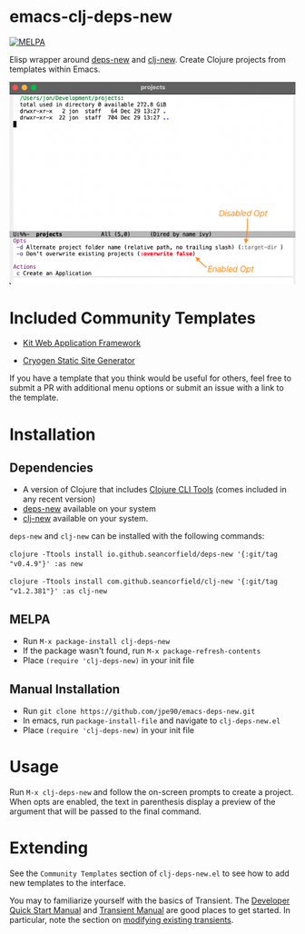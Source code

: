 # emacs-clj-deps-new

[![MELPA](https://melpa.org/packages/clj-deps-new-badge.svg)](https://melpa.org/#/clj-deps-new)

Elisp wrapper around [deps-new](https://github.com/seancorfield/deps-new) and [clj-new](https://github.com/seancorfield/clj-new). Create Clojure projects from templates within Emacs. 

![emacs-deps-new](screenshot.png)

# Included Community Templates

- [Kit Web Application Framework](https://kit-clj.github.io)

- [Cryogen Static Site Generator](http://cryogenweb.org)

If you have a template that you think would be useful for others, feel free to submit a PR with additional menu options or submit an issue with a link to the template.

# Installation

## Dependencies
- A version of Clojure that includes [Clojure CLI Tools](https://github.com/clojure/tools.deps.alpha) (comes included in any recent version)
- [deps-new](https://github.com/seancorfield/deps-new) available on your system
- [clj-new](https://github.com/seancorfield/clj-new) available on your system. 

`deps-new` and `clj-new` can be installed with the following commands:

`clojure -Ttools install io.github.seancorfield/deps-new '{:git/tag "v0.4.9"}' :as new`

`clojure -Ttools install com.github.seancorfield/clj-new '{:git/tag "v1.2.381"}' :as clj-new`

## MELPA 

- Run `M-x package-install clj-deps-new`
- If the package wasn't found, run `M-x package-refresh-contents`
- Place `(require 'clj-deps-new)` in your init file

## Manual Installation

- Run `git clone https://github.com/jpe90/emacs-deps-new.git`
- In emacs, run `package-install-file` and navigate to `clj-deps-new.el`
- Place `(require 'clj-deps-new)` in your init file

# Usage

Run `M-x clj-deps-new` and follow the on-screen prompts to create a project. 
When opts are enabled, the text in parenthesis display a preview of the argument that will be passed to the final command.

# Extending

See the `Community Templates` section of `clj-deps-new.el` to see how to add new templates to the interface.

You may to familiarize yourself with the basics of Transient. The [Developer Quick Start Manual](https://github.com/magit/transient/wiki/Developer-Quick-Start-Guide) and [Transient Manual](https://magit.vc/manual/transient.html#Defining-New-Commands) are good places to get started. In particular, note the section on [modifying existing transients](https://magit.vc/manual/transient.html#Modifying-Existing-Transients). 
